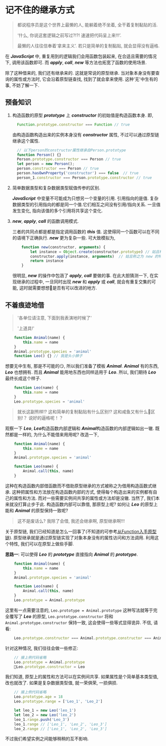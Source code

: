 # 记不住的继承方式

> 都说程序员是这个世界上最懒的人, 能躺着绝不坐着, 全干着复制黏贴的活.
>
> ‘什么, 你说这套逻辑之前写过?!?! 速速把代码呈上来!!!’.
>
> 最懒的人往往信奉着‘拿来主义’. 若只是简单的复制黏贴, 就会显得没有逼格.

在 ***JavaScript*** 中, 重复用到的逻辑我们会用函数包装起来, 在合适且需要的情况下, 调用该函数即可. 而 ***apply***, ***call***, ***new*** 等方法也拓宽了函数的使用场景.

除了这种借来的, 我们还有继承来的. 这就是常说的原型继承. 当对象本身没有要查询的属性或方法时, 它会沿着原型链查找, 找到了就会拿来使用. 这种'无'中生有的事, 不妨了解一下.

## 预备知识

1. 构造函数的原型 ***prototype*** 上 ***constructor*** 的初始值是构造函数本身. 即,

    ```JavaScript
      Function.prototype.constructor === Function // true
    ```

    由构造函数构造出来的实例本身没有 ***constructor*** 属性, 不过可以通过原型链继承这个属性.

    ```JavaScript
      // 以下person的constructor属性继承自Person.prototype
      function Person() {}
      Person.prototype.constructor === Person // true
      let person = new Person();
      person.constructor === Person // true
      person.hasOwnProperty('constructor') === false  // true
      person_1.constructor === Person.prototype.constructor // true
    ```

2. 简单数据类型和复杂数据类型赋值传参的区别.

    ***JavaScript*** 中变量不可能成为只想另一个变量的引用. 引用指向的是值. 复杂数据类型的引用指向的都是同一个值.它们相互之间没有引用/指向关系. 一旦值发生变化, 指向该值的多个引用将共享这个变化.

3. ***new***, ***apply***, ***call*** 的函数调用模式.

    三者的共同点都是都是指定调用函数的 ***this*** 值. 这使得同一个函数可以在不同的语境下正确执行. ***new*** 更为复杂一些. 可大致模拟为,

    ```JavaScript
        function new(constructor, arguments) {
            let instance = Object.create(constructor.prototype) // 姑且称之为 new 的特性一
            constructor.apply(instance, arguments)  // 姑且称之为 new 的特性二
            return instance
        }
    ```

    很明显, ***new*** 的操作中包涵了 ***apply***, ***call*** 要做的事. 在此大胆猜测一下, 在实现继承的过程中, 一旦同时出现 ***new*** 和 ***apply*** 或 ***call***, 就会有重复交集的可能, 这时就需要想想是否有可以改进的地方.

## 不着痕迹地借

> '各单位请注意, 下面到我表演地时候了'
>
> '上道具!'

```JavaScript
    function Animal(name) {
        this.name = name
    }
    Animal.prototype.species = 'animal'
    function Leo() {} // 我是头小狮子
```

想要无中生有, 那是不可能的😏, 所以我们准备了模板 ***Animal***. ***Animal*** 有的东西, ***Leo*** 也想拥有. 而且 ***Animal*** 能用地东西也同样适用于 ***Leo***.
所以, 我们期待 ***Leo*** 最终长成这个样子.

```JavaScript
    function Leo(name) {
        this.name = name
    }
    Leo.prototype.species = 'animal'
```

> 就长这副熊样!? 这和简单的复制黏贴有什么区别!? 这和咸鱼又有什么区别!？ 说好的逼格呢！？

观察一下 ***Leo***, ***Leo***构造函数内部逻辑和 ***Animal***构造函数的内部逻辑如出一辙. 既然都是一样的, 为什么不能借来用用呢? 改造一下,

```JavaScript
    function Animal(name) {
        this.name = name
    }
    Animal.prototype.species = 'animal'

    function Leo(name) {
        Animal.call(this, name)
    }
```

这种在构造函数内部借函数而不借助原型继承的方式被称之为借用构造函数式继承. 这种把属性和方法放在构造函数内部的方式, 使得每个构造出来的实例都有自己的属性和方法. 而对一些需要实例间共享的属性或方法却是没辙. 当然了, 我们本来就没打算止步于此. 构造函数内部可以靠借, 那原型上呢? 如何让 ***Leo*** 的原型上能和 ***Animal*** 的原型保持一致呢?

> 这不是废话么? 我除了会借, 我还会继承啊, 原型继承啊!!!

关于原型链, 我们已经知道是怎么一回事了(不知道的可参考[从Function入手原型链](https://www.yexiaochen.com/%E4%BB%8EFunction%E5%85%A5%E6%89%8B%E5%8E%9F%E5%9E%8B%E9%93%BE/)). 原型继承就是通过原型链实现了对象本身没有的属性访问和方法调用. 利用这个特性, 我们可以在原型上做些手脚.

**思路一**: 可以使得 ***Leo*** 的 ***prototype*** 直接指向 ***Animal*** 的 ***prototype***.

```JavaScript
    function Animal(name) {
        this.name = name
    }
    Animal.prototype.species = 'animal'

    function Leo(name) {
        Animal.call(this, name)
    }
    Leo.prototype = Animal.prototype
```

这里有一点需要注意的, `Leo.prototype = Animal.prototype` 这种写法就等于完全覆写了 ***Leo*** 的原型, `Leo.prototype.constructor` 将和 `Animal.prototype.constructor` 保持一致, 这会使得一些等式显得诡异. 不信, 请看:

```JavaScript
    Leo.prototype.constructor === Animal.prototype.constructor === Animal
```

针对这种情况, 我们往往会做一些修正:

```JavaScript
    // 接上例代码省略
    Leo.prototype = Animal.prototype
    Leo.prototype.constructor = Leo
```

我们知道, 原型上的属性和方法可以在实例间共享. 如果属性是个简单基本类型值, 改也就改了. 如果是复杂数据类型值, 就一荣俱荣, 一损俱损.

```JavaScript
    // 接上例代码省略
    Leo.prototype.age = 18
    Leo.prototype.range = ['Leo_1', 'Leo_2']

    let leo_1 = new Leo('leo_1')
    let leo_2 = new Leo('leo_2')
    leo_1.range.push('Leo_3')
    leo_1.range // ['Leo_1', 'Leo_2', 'Leo_3']
    leo_2.range // ['Leo_1', 'Leo_2', 'Leo_3']
```

不过我们希望实例之间能够稍稍的互不影响.